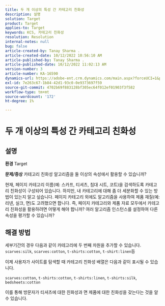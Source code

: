 ```yaml
---
title: 두 개 이상의 특성 간 카테고리 친화성
description: 설명
solution: Target
product: Target
applies-to: Target
keywords: KCS, 카테고리 친화성
resolution: Resolution
internal-notes: null
bug: false
article-created-by: Tanay Sharma .
article-created-date: 10/12/2022 10:56:10 AM
article-published-by: Tanay Sharma .
article-published-date: 10/12/2022 11:02:13 AM
version-number: 3
article-number: KA-16590
dynamics-url: https://adobe-ent.crm.dynamics.com/main.aspx?forceUCI=1&pagetype=entityrecord&etn=knowledgearticle&id=3df49f79-1c4a-ed11-bba2-0022480868ff
exl-id: 7e263c67-1b84-42d1-93c0-0e9373697f59
source-git-commit: 4702b69f883128bf305ec64f012ef01903f3f582
workflow-type: tm+mt
source-wordcount: '172'
ht-degree: 1%

---
```


# 두 개 이상의 특성 간 카테고리 친화성

## 설명

<b>환경</b>
Target


<b>문제/증상</b>
카테고리 친화성 알고리즘을 둘 이상의 속성에서 활용할 수 있습니까?

현재, 페이지 카테고리 이름(예: 스카프, 티셔츠, 침대 시트, 코트)을 검색하도록 카테고리 친화성이 구성되어 있습니다. 하지만, 내 카테고리에 대해 좀 더 세분화할 수 있는 방법이 있는지 알고 싶습니다. 페이지 카테고리 외에도 알고리즘을 사용하여 제품 재질(예: 리넨, 실크, 면)도 고려했으면 합니다. 즉, 페이지 카테고리와 제품 자료 모두에서 카테고리 친화성을 활용하려면 어떻게 해야 합니까? 여러 알고리즘 인스턴스를 설정하여 다른 속성을 평가할 수 있습니까?


## 해결 방법


세부기간의 경우 다음과 같이 카테고리에 두 번째 차원을 추가할 수 있습니다. `scarves:silk`, `scarves:cotton`, `t-shirts:cotton`, `t-shirt:linen`등

이제 사용자가 사이트를 탐색할 때 카테고리 친화성 배열은 다음과 같이 표시될 수 있습니다.

`scarves:cotton`, `t-shirts:cotton`, `t-shirts:linen`, `t-shirts:silk`, `bedsheets:cotton`

이를 통해 방문자가 티셔츠에 대한 친화성과 면 제품에 대한 친화성을 갖는다는 것을 알 수 있습니다.
